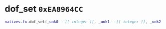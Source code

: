 # dof_set `0xEA8964CC`

```lua
natives.fx.dof_set(_unk0 --[[ integer ]], _unk1 --[[ integer ]], _unk2 --[[ integer ]], _unk3 --[[ integer ]])
```